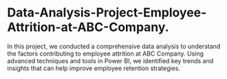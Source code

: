 # Data-Analysis-Project-Employee-Attrition-at-ABC-Company.
In this project, we conducted a comprehensive data analysis to understand the factors contributing to employee attrition at ABC Company. Using advanced techniques and tools in Power BI, we identified key trends and insights that can help improve employee retention strategies.
